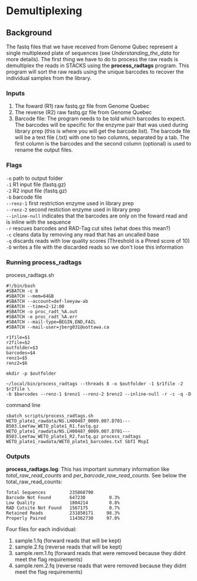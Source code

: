 # Demultiplexing  
  
## Background  
  
The fastq files that we have received from Genome Qubec represent a single multiplexed plate of sequences (see *Understanding_the_data* for more details). The first thing we have to do to process the raw reads is demultiplex the reads in STACKS using the **process_radtags** program. This program will sort the raw reads using the unique barcodes to recover the individual samples from the library.   
  
### Inputs   
1) The foward (R1) raw fastq.gz file from Genome Quebec
2) The reverse (R2) raw fastq.gz file from Genome Quebec
3) Barcode file: The program needs to be told which barcodes to expect. The barcodes will be specific for the enzyme pair that was used during library prep (this is where you will get the barcode list). The barcode file will be a text file (.txt) with one to two columns, separated by a tab. The first column is the barcodes and the second column (optional) is used to rename the output files.
  
### Flags  
`-o` path to output folder  
`-1` R1 input file (fastq.gz)  
`-2` R2 input file (fastq.gz)  
`-b` barcode file  
`--renz-1` first restriction enzyme used in library prep  
`--renz-2` second restiction enzyme used in library prep  
`--inline-null` indicates that the barcodes are only on the foward read and is inline with the sequence  
`-r` rescues barcodes and RAD-Tag cut sites (what does this mean?)  
`-c` cleans data by removing any read that has an uncalled base  
`-q` discards reads with low quality scores (Threshold is a Phred score of 10)  
`-D` writes a file with the discarded reads so we don't lose this information  
  
### Running process_radtags
process_radtags.sh

```
#!/bin/bash
#SBATCH -c 8
#SBATCH --mem=64GB
#SBATCH --account=def-leeyaw-ab
#SBATCH --time=2-12:00
#SBATCH -o proc_radt_%A.out
#SBATCH -e proc_radt_%A.err
#SBATCH --mail-type=BEGIN,END,FAIL
#SBATCH --mail-user=jberg031@uottawa.ca

r1file=$1
r2file=$2
outfolder=$3
barcodes=$4
renz1=$5
renz2=$6

mkdir -p $outfolder

~/local/bin/process_radtags --threads 8 -o $outfolder -1 $r1file -2 $r2file \
-b $barcodes --renz-1 $renz1 --renz-2 $renz2 --inline-null -r -c -q -D

```
command line
```
sbatch scripts/process_radtags.sh WETO_plate1_rawdata/NS.LH00487_0009.007.D701---B503.LeeYaw_WETO_plate1_R1.fastq.gz WETO_plate1_rawdata/NS.LH00487_0009.007.D701---B503.LeeYaw_WETO_plate1_R2.fastq.gz process_radtags WETO_plate1_rawdata/WETO_plate1_barcodes.txt SbfI MspI
```
### Outputs
**process_radtags.log**:
   This has important summary information like *total_raw_read_counts* and *per_barcode_raw_read_counts*. See below the total_raw_read_counts:
```
Total Sequences         235868790
Barcode Not Found       647230         0.3%
Low Quality             1804214        0.8%
RAD Cutsite Not Found   1567175        0.7%
Retained Reads          231850171     98.3%
Properly Paired         114362730     97.0%
```
Four files for each individual:
1) sample.1.fq (forward reads that will be kept)
2) sample.2.fq (reverse reads that will be kept)
3) sample.rem.1.fq (forward reads that were removed because they didnt meet the flag requirements)
4) sample.rem.2.fq (reverse reads that were removed because they didnt meet the flag requirements)
